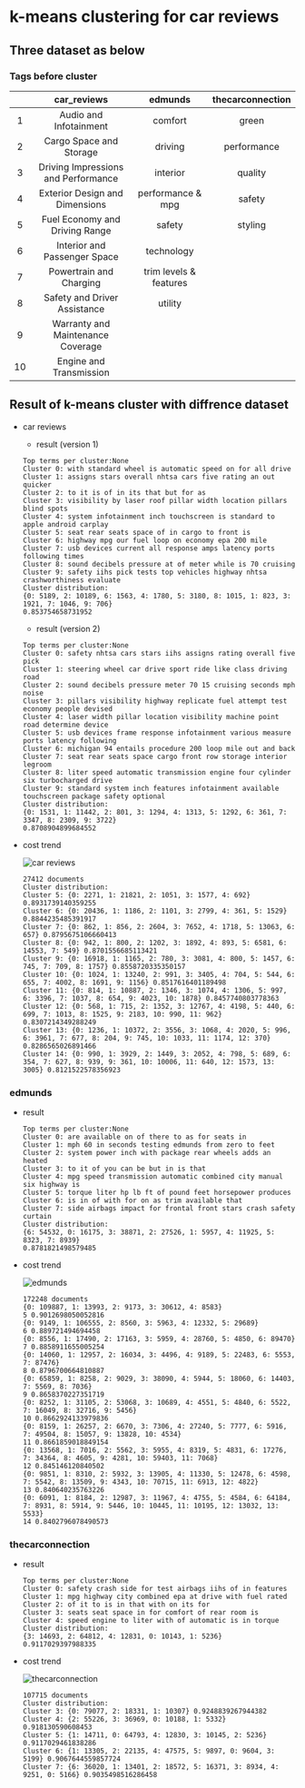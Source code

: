 # k-means clustering for car reviews
## Three dataset as below
### Tags before cluster

   ||car_reviews|edmunds|thecarconnection
   :-:|:-:|:-:|:-:
   1|Audio and Infotainment|comfort|green
   2|Cargo Space and Storage|driving|performance
   3|Driving Impressions and Performance|interior|quality
   4|Exterior Design and Dimensions|performance & mpg|safety
   5|Fuel Economy and Driving Range|safety|styling
   6|Interior and Passenger Space|technology|
   7|Powertrain and Charging|trim levels & features|
   8|Safety and Driver Assistance|utility|
   9|Warranty and Maintenance Coverage|
   10|Engine and Transmission|
 
## Result of k-means cluster with diffrence dataset
* car reviews
    * result (version 1)
    ```
    Top terms per cluster:None
    Cluster 0: with standard wheel is automatic speed on for all drive
    Cluster 1: assigns stars overall nhtsa cars five rating an out quicker
    Cluster 2: to it is of in its that but for as
    Cluster 3: visibility by laser roof pillar width location pillars blind spots
    Cluster 4: system infotainment inch touchscreen is standard to apple android carplay
    Cluster 5: seat rear seats space of in cargo to front is
    Cluster 6: highway mpg our fuel loop on economy epa 200 mile
    Cluster 7: usb devices current all response amps latency ports following times
    Cluster 8: sound decibels pressure at of meter while is 70 cruising
    Cluster 9: safety iihs pick tests top vehicles highway nhtsa crashworthiness evaluate
    Cluster distribution:
    {0: 5189, 2: 10189, 6: 1563, 4: 1780, 5: 3180, 8: 1015, 1: 823, 3: 1921, 7: 1046, 9: 706}
    0.853754658731952
    ```
    * result (version 2)
    ```
    Top terms per cluster:None
    Cluster 0: safety nhtsa cars stars iihs assigns rating overall five pick
    Cluster 1: steering wheel car drive sport ride like class driving road
    Cluster 2: sound decibels pressure meter 70 15 cruising seconds mph noise
    Cluster 3: pillars visibility highway replicate fuel attempt test economy people devised
    Cluster 4: laser width pillar location visibility machine point road determine device
    Cluster 5: usb devices frame response infotainment various measure ports latency following
    Cluster 6: michigan 94 entails procedure 200 loop mile out and back
    Cluster 7: seat rear seats space cargo front row storage interior legroom
    Cluster 8: liter speed automatic transmission engine four cylinder six turbocharged drive
    Cluster 9: standard system inch features infotainment available touchscreen package safety optional
    Cluster distribution:
    {0: 1531, 1: 11442, 2: 801, 3: 1294, 4: 1313, 5: 1292, 6: 361, 7: 3347, 8: 2309, 9: 3722}
    0.8708904899684552
    ```

* cost trend

    ![car reviews](car_review_(5,15).png)
    ```
    27412 documents
    Cluster distribution:
    Cluster 5: {0: 2271, 1: 21821, 2: 1051, 3: 1577, 4: 692} 0.8931739140359255
    Cluster 6: {0: 20436, 1: 1186, 2: 1101, 3: 2799, 4: 361, 5: 1529} 0.8844235485391917
    Cluster 7: {0: 862, 1: 856, 2: 2604, 3: 7652, 4: 1718, 5: 13063, 6: 657} 0.8795675106660413
    Cluster 8: {0: 942, 1: 800, 2: 1202, 3: 1892, 4: 893, 5: 6581, 6: 14553, 7: 549} 0.8701556685113421
    Cluster 9: {0: 16918, 1: 1165, 2: 780, 3: 3081, 4: 800, 5: 1457, 6: 745, 7: 709, 8: 1757} 0.8558720335350157
    Cluster 10: {0: 1024, 1: 13240, 2: 991, 3: 3405, 4: 704, 5: 544, 6: 655, 7: 4002, 8: 1691, 9: 1156} 0.8517616401189498
    Cluster 11: {0: 814, 1: 10887, 2: 1346, 3: 1074, 4: 1306, 5: 997, 6: 3396, 7: 1037, 8: 654, 9: 4023, 10: 1878} 0.8457740803778363
    Cluster 12: {0: 568, 1: 715, 2: 1352, 3: 12767, 4: 4198, 5: 440, 6: 699, 7: 1013, 8: 1525, 9: 2183, 10: 990, 11: 962} 0.8307214349288249
    Cluster 13: {0: 1236, 1: 10372, 2: 3556, 3: 1068, 4: 2020, 5: 996, 6: 3961, 7: 677, 8: 204, 9: 745, 10: 1033, 11: 1174, 12: 370} 0.8286565026891466
    Cluster 14: {0: 990, 1: 3929, 2: 1449, 3: 2052, 4: 798, 5: 689, 6: 354, 7: 627, 8: 939, 9: 361, 10: 10006, 11: 640, 12: 1573, 13: 3005} 0.8121522578356923
    ```

### edmunds
* result
    ```
    Top terms per cluster:None
    Cluster 0: are available on of there to as for seats in
    Cluster 1: mph 60 in seconds testing edmunds from zero to feet
    Cluster 2: system power inch with package rear wheels adds an heated
    Cluster 3: to it of you can be but in is that
    Cluster 4: mpg speed transmission automatic combined city manual six highway is
    Cluster 5: torque liter hp lb ft of pound feet horsepower produces
    Cluster 6: is in of with for on as trim available that
    Cluster 7: side airbags impact for frontal front stars crash safety curtain
    Cluster distribution:
    {6: 54532, 0: 16175, 3: 38871, 2: 27526, 1: 5957, 4: 11925, 5: 8323, 7: 8939}
    0.8781821498579485
    ```
* cost trend

    ![edmunds](edmunds_(5,15).png)
    
    ```
    172248 documents
    {0: 109887, 1: 13993, 2: 9173, 3: 30612, 4: 8583}
    5 0.9012698050052816
    {0: 9149, 1: 106555, 2: 8560, 3: 5963, 4: 12332, 5: 29689}
    6 0.889721494694458
    {0: 8556, 1: 17490, 2: 17163, 3: 5959, 4: 28760, 5: 4850, 6: 89470}
    7 0.8858911655005254
    {0: 14060, 1: 12957, 2: 16034, 3: 4496, 4: 9189, 5: 22483, 6: 5553, 7: 87476}
    8 0.8796700664810887
    {0: 65859, 1: 8258, 2: 9029, 3: 38090, 4: 5944, 5: 18060, 6: 14403, 7: 5569, 8: 7036}
    9 0.8658370227351719
    {0: 8252, 1: 31105, 2: 53068, 3: 10689, 4: 4551, 5: 4840, 6: 5522, 7: 16049, 8: 32716, 9: 5456}
    10 0.8662924133979836
    {0: 8159, 1: 26257, 2: 6670, 3: 7306, 4: 27240, 5: 7777, 6: 5916, 7: 49504, 8: 15057, 9: 13828, 10: 4534}
    11 0.8661859018849154
    {0: 13568, 1: 7016, 2: 5562, 3: 5955, 4: 8319, 5: 4831, 6: 17276, 7: 34364, 8: 4605, 9: 4281, 10: 59403, 11: 7068}
    12 0.845146120840502
    {0: 9851, 1: 8310, 2: 5932, 3: 13905, 4: 11330, 5: 12478, 6: 4598, 7: 5542, 8: 13509, 9: 4343, 10: 70715, 11: 6913, 12: 4822}
    13 0.840640235763226
    {0: 6091, 1: 8184, 2: 12987, 3: 11967, 4: 4755, 5: 4584, 6: 64184, 7: 8931, 8: 5914, 9: 5446, 10: 10445, 11: 10195, 12: 13032, 13: 5533}
    14 0.8402796078490573
    ```

### thecarconnection
* result
    ```
    Top terms per cluster:None
    Cluster 0: safety crash side for test airbags iihs of in features
    Cluster 1: mpg highway city combined epa at drive with fuel rated
    Cluster 2: of it to is in that with on its for
    Cluster 3: seats seat space in for comfort of rear room is
    Cluster 4: speed engine to liter with of automatic is in torque
    Cluster distribution:
    {3: 14693, 2: 64812, 4: 12831, 0: 10143, 1: 5236}
    0.9117029397988335
    ```
* cost trend

    ![thecarconnection](thecarconnection_(3,8).png)
    ```
    107715 documents
    Cluster distribution:
    Cluster 3: {0: 79077, 2: 18331, 1: 10307} 0.9248839267944382
    Cluster 4: {2: 55226, 3: 36969, 0: 10188, 1: 5332} 0.918130590608453
    Cluster 5: {1: 14711, 0: 64793, 4: 12830, 3: 10145, 2: 5236} 0.9117029461838286
    Cluster 6: {1: 13305, 2: 22135, 4: 47575, 5: 9897, 0: 9604, 3: 5199} 0.9067644559857724
    Cluster 7: {6: 36020, 1: 13401, 2: 18572, 5: 16371, 3: 8934, 4: 9251, 0: 5166} 0.9035498516286458
    ```
  